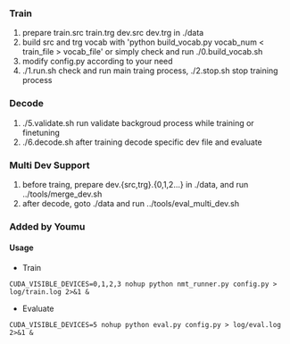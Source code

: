 ### Train
1. prepare train.src train.trg dev.src dev.trg in ./data
2. build src and trg vocab with 'python build_vocab.py vocab_num < train_file > vocab_file' or simply check and run ./0.build_vocab.sh
3. modify config.py according to your need
4. ./1.run.sh check and run main traing process, ./2.stop.sh stop training process

### Decode
1. ./5.validate.sh run validate backgroud process while training or finetuning
2. ./6.decode.sh after training decode specific dev file and evaluate

### Multi Dev Support
1. before traing, prepare dev.{src,trg}.{0,1,2...} in ./data, and run ../tools/merge_dev.sh
2. after decode, goto ./data and run ../tools/eval_multi_dev.sh

### Added by Youmu
#### Usage
* Train

```
CUDA_VISIBLE_DEVICES=0,1,2,3 nohup python nmt_runner.py config.py > log/train.log 2>&1 &
```

* Evaluate

```
CUDA_VISIBLE_DEVICES=5 nohup python eval.py config.py > log/eval.log 2>&1 &
```


